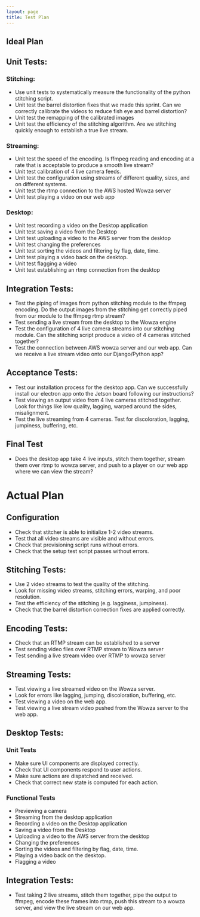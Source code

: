```yaml
---
layout: page
title: Test Plan
---
```


## Ideal Plan

## Unit Tests:

### Stitching:

- Use unit tests to systematically measure the functionality of the python stitching script.
- Unit test the barrel distortion fixes that we made this sprint. Can we correctly calibrate the videos to reduce fish eye and barrel distortion?
- Unit test the remapping of the calibrated images
- Unit test the efficiency of the stitching algorithm. Are we stitching quickly enough to establish a true live stream.

### Streaming:

- Unit test the speed of the encoding. Is ffmpeg reading and encoding at a rate that is acceptable to produce a smooth live stream?
- Unit test calibration of 4 live camera feeds.
- Unit test the configuration using streams of different quality, sizes, and on different systems.
- Unit test the rtmp connection to the AWS hosted Wowza server
- Unit test playing a video on our web app

### Desktop:

- Unit test recording a video on the Desktop application
- Unit test saving a video from the Desktop
- Unit test uploading a video to the AWS server from the desktop
- Unit test changing the preferences
- Unit test sorting the videos and filtering by flag, date, time.
- Unit test playing a video back on the desktop.
- Unit test flagging a video
- Unit test establishing an rtmp connection from the desktop

## Integration Tests:

- Test the piping of images from python stitching module to the ffmpeg encoding. Do the output images from the stitching get correctly piped from our module to the ffmpeg rtmp stream?
- Test sending a live stream from the desktop to the Wowza engine
- Test the configuration of 4 live camera streams into our stitching module. Can the stitching script produce a video of 4 cameras stitched together?
- Test the connection between AWS wowza server and our web app. Can we receive a live stream video onto our Django/Python app?


## Acceptance Tests:

- Test our installation process for the desktop app. Can we successfully install our electron app onto the Jetson board following our instructions?
- Test viewing an output video from 4 live cameras stitched together. Look for things like low quality, lagging, warped around the sides, misalignment.
- Test the live streaming from 4 cameras. Test for discoloration, lagging, jumpiness, buffering, etc.

## Final Test

- Does the desktop app take 4 live inputs, stitch them together, stream them over rtmp to wowza server, and push to a player on our web app where we can view the stream?


# Actual Plan

## Configuration

- Check that stitcher is able to initialize 1-2 video streams.
- Test that all video streams are visible and without errors.
- Check that provisioning script runs without errors.
- Check that the setup test script passes without errors.

## Stitching Tests:

- Use 2 video streams to test the quality of the stitching.
- Look for missing video streams, stitching errors, warping, and poor resolution.
- Test the efficiency of the stitching (e.g. lagginess, jumpiness).
- Check that the barrel distortion correction fixes are applied correctly.

## Encoding Tests:

- Check that an RTMP stream can be established to a server
- Test sending video files over RTMP stream to Wowza server
- Test sending a live stream video over RTMP to wowza server

## Streaming Tests:

- Test viewing a live streamed video on the Wowza server.
- Look for errors like lagging, jumping, discoloration, buffering, etc.
- Test viewing a video on the web app.
- Test viewing a live stream video pushed from the Wowza server to the web app.

## Desktop Tests:

### Unit Tests

- Make sure UI components are displayed correctly.
- Check that UI components respond to user actions.
- Make sure actions are dispatched and received.
- Check that correct new state is computed for each action.

### Functional Tests

- Previewing a camera
- Streaming from the desktop application
- Recording a video on the Desktop application
- Saving a video from the Desktop
- Uploading a video to the AWS server from the desktop
- Changing the preferences
- Sorting the videos and filtering by flag, date, time.
- Playing a video back on the desktop.
- Flagging a video

## Integration Tests:

- Test taking 2 live streams, stitch them together, pipe the output to ffmpeg, encode these frames into rtmp, push this stream to a wowza server, and view the live stream on our web app.
